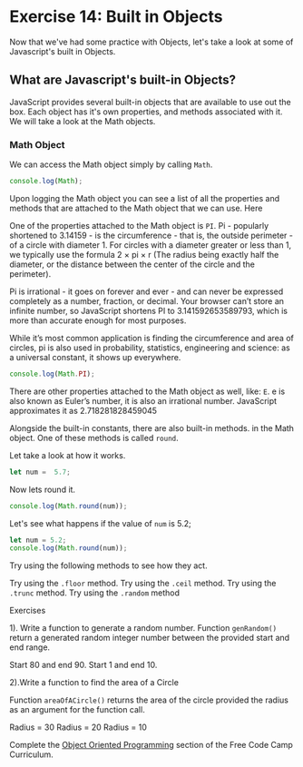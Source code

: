 # Exercise 14: Built in Objects

Now that we've had some  practice with Objects, let's take a look at some of Javascript's built in Objects.

## What are Javascript's built-in Objects?

JavaScript provides several built-in objects that are available to use out  the box. Each object has it's own properties, and methods associated with it. We will take a look at the Math objects.

### Math Object

We can access the Math object simply by calling `Math`.

```js
console.log(Math);
```

Upon logging the Math object you can see a list of all the properties and methods that are attached to the Math object that we can use. Here

One of the properties attached to the Math object is `PI`. Pi - popularly shortened to 3.14159 - is the circumference - that is, the outside perimeter - of a circle with diameter 1. For circles with a diameter greater or less than 1, we typically use the formula 2 × pi × r (The radius being exactly half the diameter, or the distance between the center of the circle and the perimeter).

Pi is irrational - it goes on forever and ever - and can never be expressed completely as a number, fraction, or decimal. Your browser can’t store an infinite number, so JavaScript shortens PI to 3.141592653589793, which is more than accurate enough for most purposes.

While it’s most common application is finding the circumference and area of circles, pi is also used in probability, statistics, engineering and science: as a universal constant, it shows up everywhere.

```js
console.log(Math.PI);
```

There are other properties attached to the Math object as well, like: `E`. e is also known as Euler’s number, it is also an irrational number. JavaScript approximates it as 2.718281828459045

Alongside the built-in constants, there are also built-in methods. in the Math object. One of these methods is called `round`.

Let take a look at how it works.

```js
let num =  5.7;
```

Now lets round it.

```js
console.log(Math.round(num));
```

Let's see what happens if the value of `num` is 5.2;

```js
let num = 5.2;
console.log(Math.round(num));
```

Try using the following methods to see how they act.

Try using the `.floor` method.
Try using the `.ceil` method.
Try using the `.trunc` method.
Try using the `.random` method

Exercises

1). Write a function to generate a random number.
Function `genRandom()` return a generated random integer number between the provided start and end range.

Start 80 and end 90.
Start 1 and end 10.

2).Write a function to find the area of a Circle

Function `areaOfACircle()` returns the area of the circle provided the radius as an argument for the function call.

Radius = 30
Radius = 20
Radius = 10

Complete the [Object Oriented Programming](https://www.freecodecamp.org/learn/javascript-algorithms-and-data-structures/#object-oriented-programming) section of the Free Code Camp Curriculum.
